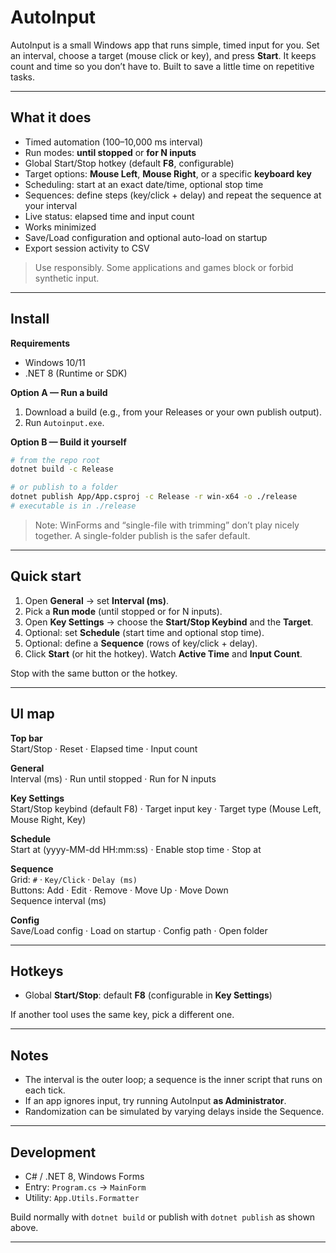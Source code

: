 # AutoInput

AutoInput is a small Windows app that runs simple, timed input for you. Set an interval, choose a target (mouse click or key), and press **Start**. It keeps count and time so you don’t have to. 
Built to save a little time on repetitive tasks.

---

## What it does

- Timed automation (100–10,000 ms interval)
- Run modes: **until stopped** or **for N inputs**
- Global Start/Stop hotkey (default **F8**, configurable)
- Target options: **Mouse Left**, **Mouse Right**, or a specific **keyboard key**
- Scheduling: start at an exact date/time, optional stop time
- Sequences: define steps (key/click + delay) and repeat the sequence at your interval
- Live status: elapsed time and input count
- Works minimized
- Save/Load configuration and optional auto-load on startup
- Export session activity to CSV

> Use responsibly. Some applications and games block or forbid synthetic input.

---

## Install

**Requirements**
- Windows 10/11
- .NET 8 (Runtime or SDK)

**Option A — Run a build**
1. Download a build (e.g., from your Releases or your own publish output).
2. Run `Autoinput.exe`.

**Option B — Build it yourself**
```bash
# from the repo root
dotnet build -c Release

# or publish to a folder
dotnet publish App/App.csproj -c Release -r win-x64 -o ./release
# executable is in ./release
```

> Note: WinForms and “single-file with trimming” don’t play nicely together. A single-folder publish is the safer default.

---

## Quick start

1. Open **General** → set **Interval (ms)**.
2. Pick a **Run mode** (until stopped or for N inputs).
3. Open **Key Settings** → choose the **Start/Stop Keybind** and the **Target**.
4. Optional: set **Schedule** (start time and optional stop time).
5. Optional: define a **Sequence** (rows of key/click + delay).  
6. Click **Start** (or hit the hotkey). Watch **Active Time** and **Input Count**.

Stop with the same button or the hotkey.

---

## UI map

**Top bar**  
Start/Stop · Reset · Elapsed time · Input count

**General**  
Interval (ms) · Run until stopped · Run for N inputs

**Key Settings**  
Start/Stop keybind (default F8) · Target input key · Target type (Mouse Left, Mouse Right, Key)

**Schedule**  
Start at (yyyy-MM-dd HH:mm:ss) · Enable stop time · Stop at

**Sequence**  
Grid: `#` · `Key/Click` · `Delay (ms)`  
Buttons: Add · Edit · Remove · Move Up · Move Down  
Sequence interval (ms)

**Config**  
Save/Load config · Load on startup · Config path · Open folder

---

## Hotkeys

- Global **Start/Stop**: default **F8** (configurable in **Key Settings**)

If another tool uses the same key, pick a different one.

---

## Notes

- The interval is the outer loop; a sequence is the inner script that runs on each tick.
- If an app ignores input, try running AutoInput **as Administrator**.
- Randomization can be simulated by varying delays inside the Sequence.

---

## Development

- C# / .NET 8, Windows Forms
- Entry: `Program.cs` → `MainForm`
- Utility: `App.Utils.Formatter`

Build normally with `dotnet build` or publish with `dotnet publish` as shown above.

---
